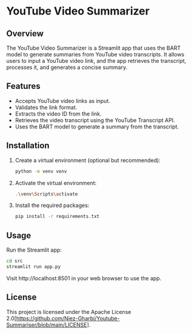 # YouTube Video Summarizer

## Overview

The YouTube Video Summarizer is a Streamlit app that uses the BART model to generate summaries from YouTube video transcripts. It allows users to input a YouTube video link, and the app retrieves the transcript, processes it, and generates a concise summary.

## Features

- Accepts YouTube video links as input.
- Validates the link format.
- Extracts the video ID from the link.
- Retrieves the video transcript using the YouTube Transcript API.
- Uses the BART model to generate a summary from the transcript.

## Installation

1. Create a virtual environment (optional but recommended):

    ```bash
    python -m venv venv
    ```

2. Activate the virtual environment:

    ```bash
    .\venv\Scripts\activate
    ```
    
3. Install the required packages:

    ```bash
    pip install -r requirements.txt
    ```

## Usage

Run the Streamlit app:

```bash
cd src
streamlit run app.py
```

Visit http://localhost:8501 in your web browser to use the app.

## License

This project is licensed under the Apache License 2.0[https://github.com/Niez-Gharbi/Youtube-Summariser/blob/main/LICENSE].
